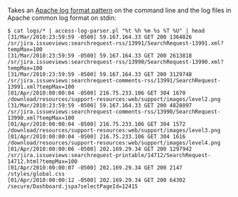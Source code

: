 Takes an [Apache log format pattern](http://httpd.apache.org/docs/2.0/mod/mod_log_config.html) on the command line and the log files in Apache common log format on stdin:

    $ cat logs/* | access-log-parser.pl "%t %h %m %s %T %U" | head
    [31/Mar/2010:23:59:59 -0500] 59.167.164.33 GET 200 1364826 /sr/jira.issueviews:searchrequest-rss/13991/SearchRequest-13991.xml?tempMax=100
    [31/Mar/2010:23:59:59 -0500] 59.167.164.33 GET 200 2613818 /sr/jira.issueviews:searchrequest-rss/13990/SearchRequest-13990.xml?tempMax=100
    [31/Mar/2010:23:59:59 -0500] 59.167.164.33 GET 200 3129748 /sr/jira.issueviews:searchrequest-comments-rss/13991/SearchRequest-13991.xml?tempMax=100
    [01/Apr/2010:00:00:04 -0500] 216.75.233.106 GET 304 1670 /download/resources/support-resources:web/support/images/level2.png
    [31/Mar/2010:23:59:59 -0500] 59.167.164.33 GET 200 4828897 /sr/jira.issueviews:searchrequest-comments-rss/13990/SearchRequest-13990.xml?tempMax=100
    [01/Apr/2010:00:00:04 -0500] 216.75.233.106 GET 304 1572 /download/resources/support-resources:web/support/images/level3.png
    [01/Apr/2010:00:00:04 -0500] 216.75.233.106 GET 304 1616 /download/resources/support-resources:web/support/images/level4.png
    [01/Apr/2010:00:00:06 -0500] 202.169.29.34 GET 200 1297942 /sr/jira.issueviews:searchrequest-printable/14712/SearchRequest-14712.html?tempMax=100
    [01/Apr/2010:00:00:07 -0500] 202.169.29.34 GET 200 2147 /styles/global.css
    [01/Apr/2010:00:00:12 -0500] 202.169.29.34 GET 200 64302 /secure/Dashboard.jspa?selectPageId=12415


